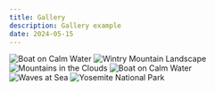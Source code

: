 ```yaml
---
title: Gallery
description: Gallery example
date: 2024-05-15
---
```


<!-- Gallery -->
<div class="row">
  <div class="col-lg-4 col-md-12 bg-primary">
    <img
      src="https://mdbcdn.b-cdn.net/img/Photos/Horizontal/Nature/4-col/img%20(73).webp"
      class="w-100 shadow-1-strong rounded mb-4"
      alt="Boat on Calm Water"
    />
    <img
      src="https://mdbcdn.b-cdn.net/img/Photos/Vertical/mountain1.webp"
      class="w-100 shadow-1-strong rounded mb-4"
      alt="Wintry Mountain Landscape"
    />
  </div>

  <div class="col-lg-4 mb-4 mb-lg-0 bg-info">
    <img
      src="https://mdbcdn.b-cdn.net/img/Photos/Vertical/mountain2.webp"
      class="w-100 shadow-1-strong rounded mb-4"
      alt="Mountains in the Clouds"
    />
    <img
      src="https://mdbcdn.b-cdn.net/img/Photos/Horizontal/Nature/4-col/img%20(73).webp"
      class="w-100 shadow-1-strong rounded mb-4"
      alt="Boat on Calm Water"
    />
  </div>

  <div class="col-lg-4 mb-4 mb-lg-0 bg-secondary">
    <img
      src="https://mdbcdn.b-cdn.net/img/Photos/Horizontal/Nature/4-col/img%20(18).webp"
      class="w-100 shadow-1-strong rounded mb-4"
      alt="Waves at Sea"
    />
    <img
      src="https://mdbcdn.b-cdn.net/img/Photos/Vertical/mountain3.webp"
      class="w-100 shadow-1-strong rounded mb-4"
      alt="Yosemite National Park"
    />
  </div>
</div>
<!-- Gallery -->